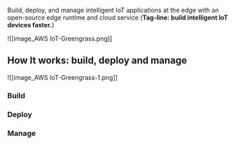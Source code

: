 Build, deploy, and manage intelligent IoT applications at the edge with an open-source edge runtime and cloud service (**Tag-line: build intelligent IoT devices faster.**)

![[image_AWS IoT-Greengrass.png]]

## How It works: build, deploy and manage
![[image_AWS IoT-Greengrass-1.png]]
### Build 
### Deploy
### Manage